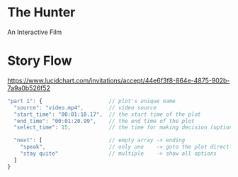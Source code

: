 # The Hunter

An Interactive Film

# Story Flow

https://www.lucidchart.com/invitations/accept/44e6f3f8-864e-4875-902b-7a9a0b526f52

```js
"part 1": {                     // plot's unique name
  "source": "video.mp4",        // video source
  "start_time": "00:01:18.17",  // the start time of the plot
  "end_time": "00:01:20.99",    // the end time of the plot
  "select_time": 15,            // the time for making decision (optional)

  "next": [                     // empty array -> ending
    "speak",                    // only one    -> goto the plot directly at end_time
    "stay quite"                // multiple    -> show all options
  ]
}
```
